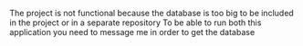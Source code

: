 The project is not functional because the database is too big to be included in the project or in a separate repository 
To be able to run both this application you need to message me in order to get the database
